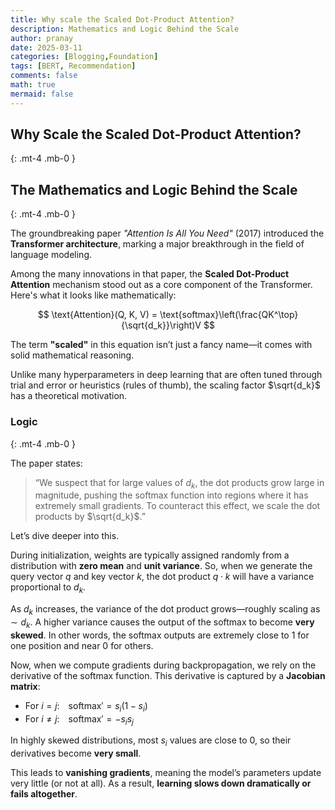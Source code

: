 ```yaml
---
title: Why scale the Scaled Dot-Product Attention?
description: Mathematics and Logic Behind the Scale
author: pranay
date: 2025-03-11
categories: [Blogging,Foundation]
tags: [BERT, Recommendation]
comments: false
math: true
mermaid: false
---
```


## Why Scale the Scaled Dot-Product Attention?
{: .mt-4 .mb-0 }

## The Mathematics and Logic Behind the Scale
{: .mt-4 .mb-0 }

The groundbreaking paper *"Attention Is All You Need"* (2017) introduced the **Transformer architecture**, marking a major breakthrough in the field of language modeling.

Among the many innovations in that paper, the **Scaled Dot-Product Attention** mechanism stood out as a core component of the Transformer. Here's what it looks like mathematically:

$$
\text{Attention}(Q, K, V) = \text{softmax}\left(\frac{QK^\top}{\sqrt{d_k}}\right)V
$$

The term **"scaled"** in this equation isn’t just a fancy name—it comes with solid mathematical reasoning.

Unlike many hyperparameters in deep learning that are often tuned through trial and error or heuristics (rules of thumb), the scaling factor $\sqrt{d_k}$ has a theoretical motivation.

### Logic
{: .mt-4 .mb-0 }

The paper states:

> “We suspect that for large values of $d_k$, the dot products grow large in magnitude, pushing the softmax function into regions where it has extremely small gradients. To counteract this effect, we scale the dot products by $\sqrt{d_k}$.”

Let’s dive deeper into this.

During initialization, weights are typically assigned randomly from a distribution with **zero mean** and **unit variance**. So, when we generate the query vector $q$ and key vector $k$, the dot product $q \cdot k$ will have a variance proportional to $d_k$.

As $d_k$ increases, the variance of the dot product grows—roughly scaling as $\sim d_k$. A higher variance causes the output of the softmax to become **very skewed**. In other words, the softmax outputs are extremely close to 1 for one position and near 0 for others.

Now, when we compute gradients during backpropagation, we rely on the derivative of the softmax function. This derivative is captured by a **Jacobian matrix**:

- For $i = j$: $\text{softmax}' = s_i(1 - s_i)$  
- For $i \ne j$: $\text{softmax}' = -s_i s_j$

In highly skewed distributions, most $s_i$ values are close to 0, so their derivatives become **very small**.

This leads to **vanishing gradients**, meaning the model’s parameters update very little (or not at all). As a result, **learning slows down dramatically or fails altogether**.
